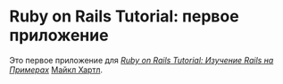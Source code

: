 # Ruby on Rails Tutorial: первое приложение

Это первое приложение для 
[*Ruby on Rails Tutorial: Изучение Rails на Примерах*](http://railstutorial.org/) 
 [Майкл Хартл](http://michaelhartl.com/).
